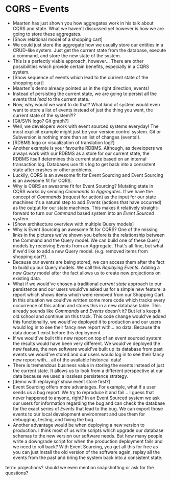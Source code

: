 # CQRS – Events

- Maarten has just shown you how aggregates work in his talk about CQRS and state. What we haven't discussed yet however is how we are going to store these aggregates.
- [Show relational model of a shopping cart]
- We could just store the aggregate how we usually store our entities in a CRUD-like system. Just get the current state from the database, execute a command, and store the new state of the system.
- This is a perfectly viable approach, however... There are other possibilities which provide certain benefits, especially in a CQRS system.
- [Show sequence of events which lead to the current state of the shopping cart]
- Maarten's demo already pointed us in the right direction, events!
- Instead of persisting the current state, we are going to persist all the events that _lead_ to the current state.
- Now, why would we want to do that? What kind of system would even want to store a list of events instead of just the thing you want, the current state of the system?!?
- [Git/SVN logo? Git graph?]
- Well, we developers work with event sourced systems everyday! The most explicit example might just be your version control system. Git or Subversion is nothing more than an list of changes (events!).
- [RDBMS logo or visualization of translation log?]
- Another example is your favourite RDBMS. Although, as developers we always work with our RDBMS as a store for our current state, the RDBMS itself determines this current state based on an internal transaction log. Databases use this log to get back into a consistent state after crashes or other problems.
- Luckily, CQRS is an awesome fit for Event Sourcing and Event Sourcing is an awesome fit for CQRS.
- Why is CQRS an awesome fit for Event Sourcing? Mutating state in CQRS works by sending _Commands_ to _Aggregates_. If we have the concept of _Commands_ (request for action) as the input for our state machines it's a natural step to add _Events_ (actions that have occurred) as the output for our state machines. This makes it relatively straight-forward to turn our _Command_ based system into an _Event Sourced_ system.
- [Show architecture overview with multiple Query models]
- Why is Event Sourcing an awesome fit for CQRS? One of the missing links in the pictures we've shown you before is the relationship between the Command and the Query model. We can build one of these Query models by receiving Events from an Aggregate. That's all fine, but what if we'd like to add a new Query model. (e.g. removed items from shopping cart?).
- Because our events are being stored, we can access them after the fact to build up our Query models. We call this _Replaying_ _Events_. Adding a new _Query_ model after the fact allows us to create new projections on existing data.
- What if we would've chosen a traditional _current state_ approach to our persistence and our users would've asked us for a simple new feature: a report which shows items which were removed from our Shopping Cart. In this situation we could've written some more code which tracks every occurrence of this action and stores this in a new database table. This already sounds like _Commands_ and _Events_ doesn't it? But let's keep it old school and continue on this track. This code change would've added this functionality, we would've deployed it to production and our users would log in to see their fancy new report with... no data. Because the data doesn't exist before this deployment.
- If we would've built this new report on top of an event sourced system the results would have been very different. We would've deployed the new feature, the new software would've built up its database from past events we would've stored and our users would log in to see their fancy new report with... all of the available historical data!
- There is tremendous business value in storing the events instead of just the current state. It allows us to look from a different perspective at our data because we used a lossless persistence strategy.
- [demo with replaying? show event store first?]
- Event Sourcing offers more advantages. For example, what if a user sends us a bug report. We try to reproduce it and fail... I guess that never happened to anyone, right? In an Event Sourced system we ask our users for information regarding the bug and can check the database for the exact series of _Events_ that lead to the bug. We can export those events to our local development environment and use them for debugging, testing, and fixing the bug.
- Another advantage would be when deploying a new version to production. I think most of us write scripts which upgrade our database schemas to the new version our software needs. But how many people write a downgrade script for when the production deployment fails and we need to roll back? With Event Sourcing, you get all this for free as you can just install the old version of the software again, replay all the events from the past and bring the system back into a consistent state.



term: projections?
should we even mention snapshotting or ask for the questions?
